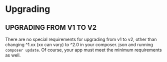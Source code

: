 # Upgrading

## UPGRADING FROM V1 TO V2

There are no special requirements for upgrading from v1 to v2, other than changing ^1.xx \(xx can vary\) to ^2.0 in your composer. json and running `composer update`. Of course, your app must meet the minimum requirements as well.

